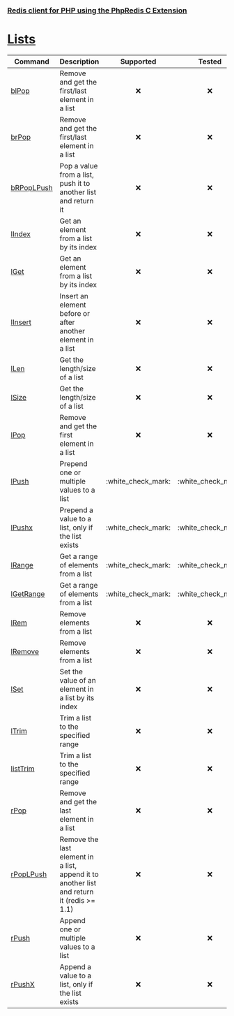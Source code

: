 ### [Redis client for PHP using the PhpRedis C Extension](../README.md)
# [Lists](docs/lists.md)

|Command                    |Description                                                                                |Supported  |Tested     |Class/Trait    |Method         |
|---                        |---                                                                                        |:-:        |:-:        |---            |---            |
|[blPop](#blPop)            |Remove and get the first/last element in a list                                            |:x:        |:x:        |Lists          |blPop          |
|[brPop](#brPop)            |Remove and get the first/last element in a list                                            |:x:        |:x:        |Lists          |brPop          |
|[bRPopLPush](#bRPopLPush)  |Pop a value from a list, push it to another list and return it                             |:x:        |:x:        |Lists          |bRPopLPush     |
|[lIndex](#lIndex)          |Get an element from a list by its index                                                    |:x:        |:x:        |Lists          |lIndex         |
|[lGet](#lGet)              |Get an element from a list by its index                                                    |:x:        |:x:        |Lists          |lGet           |
|[lInsert](#lInsert)        |Insert an element before or after another element in a list                                |:x:        |:x:        |Lists          |lInsert        |
|[lLen](#lLen)              |Get the length/size of a list                                                              |:x:        |:x:        |Lists          |lLen           |
|[lSize](#lSize)            |Get the length/size of a list                                                              |:x:        |:x:        |Lists          |lSize          |
|[lPop](#lPop)              |Remove and get the first element in a list                                                 |:x:        |:x:        |Lists          |lPop           |
|[lPush](#lPush)            |Prepend one or multiple values to a list                                                   |:white\_check\_mark:        |:white\_check\_mark:        |Lists          |lPush          |
|[lPushx](#lPushx)          |Prepend a value to a list, only if the list exists                                         |:white\_check\_mark:        |:white\_check\_mark:        |Lists          |lPushx         |
|[lRange](#lRange)          |Get a range of elements from a list                                                        |:white\_check\_mark:        |:white\_check\_mark:        |Lists          |lRange         |
|[lGetRange](#lGetRange)    |Get a range of elements from a list                                                        |:white\_check\_mark:        |:white\_check\_mark:        |Lists          |lGetRange      |
|[lRem](#lRem)              |Remove elements from a list                                                                |:x:        |:x:        |Lists          |lRem           |
|[lRemove](#lRemove)        |Remove elements from a list                                                                |:x:        |:x:        |Lists          |lRemove        |
|[lSet](#lSet)              |Set the value of an element in a list by its index                                         |:x:        |:x:        |Lists          |lSet           |
|[lTrim](#lTrim)            |Trim a list to the specified range                                                         |:x:        |:x:        |Lists          |lTrim          |
|[listTrim](#listTrim)      |Trim a list to the specified range                                                         |:x:        |:x:        |Lists          |listTrim       |
|[rPop](#rPop)              |Remove and get the last element in a list                                                  |:x:        |:x:        |Lists          |rPop           |
|[rPopLPush](#rPopLPush)    |Remove the last element in a list, append it to another list and return it (redis >= 1.1)  |:x:        |:x:        |Lists          |rPopLPush      |
|[rPush](#rPush)            |Append one or multiple values to a list                                                    |:x:        |:x:        |Lists          |rPush          |
|[rPushX](#rPushX)          |Append a value to a list, only if the list exists                                          |:x:        |:x:        |Lists          |rPushX         |
